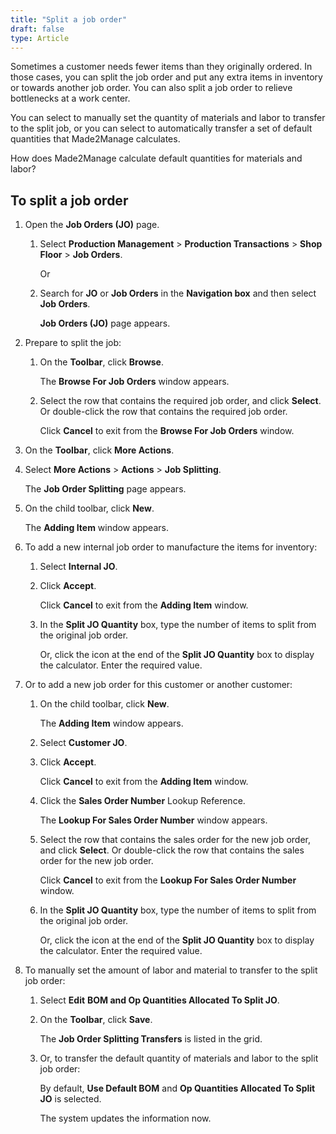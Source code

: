 ```yaml
---
title: "Split a job order"
draft: false
type: Article
---
```


Sometimes a customer needs fewer items than they originally ordered. In those cases, you can split the job order and put any extra items in inventory or towards another job order. You can also split a job order to relieve bottlenecks at a work center.

You can select to manually set the quantity of materials and labor to transfer to the split job, or you can select to automatically transfer a set of default quantities that Made2Manage calculates.

How does Made2Manage calculate default quantities for materials and labor?

## To split a job order

1. Open the **Job Orders (JO)** page.

    1. Select **Production Management** > **Production Transactions** > **Shop Floor** > **Job Orders**.

        Or

    2. Search for **JO** or **Job Orders** in the **Navigation box** and then select **Job Orders**.

        **Job Orders (JO)** page appears.

2. Prepare to split the job:

    1. On the **Toolbar**, click **Browse**.

        The **Browse For Job Orders** window appears.

    2. Select the row that contains the required job order, and click **Select**. Or double-click the row that contains the required job order.

        Click **Cancel** to exit from the **Browse For Job Orders** window.

3. On the **Toolbar**, click **More Actions**.

4. Select **More Actions** > **Actions** > **Job Splitting**.

    The **Job Order Splitting** page appears.

5. On the child toolbar, click **New**.

    The **Adding Item** window appears.

6. To add a new internal job order to manufacture the items for inventory:

    1. Select **Internal JO**.

    2. Click **Accept**.

        Click **Cancel** to exit from the **Adding Item** window.

    3. In the **Split JO Quantity** box, type the number of items to split from the original job order.

        Or, click the icon at the end of the **Split JO Quantity** box to display the calculator. Enter the required value.

7. Or to add a new job order for this customer or another customer:

    1. On the child toolbar, click **New**.

        The **Adding Item** window appears.

    2. Select **Customer JO**.

    3. Click **Accept**.

        Click **Cancel** to exit from the **Adding Item** window.

    4. Click the **Sales Order Number** Lookup Reference.

        The **Lookup For Sales Order Number** window appears.

    5. Select the row that contains the sales order for the new job order, and click **Select**. Or double-click the row that contains the sales order for the new job order.

        Click **Cancel** to exit from the **Lookup For Sales Order Number** window.

    6. In the **Split JO Quantity** box, type the number of items to split from the original job order.

        Or, click the icon at the end of the **Split JO Quantity** box to display the calculator. Enter the required value.

8. To manually set the amount of labor and material to transfer to the split job order:

    1. Select **Edit** **BOM and Op Quantities Allocated To Split JO**.

    2. On the **Toolbar**, click **Save**.

        The **Job Order Splitting Transfers** is listed in the grid.

    3. Or, to transfer the default quantity of materials and labor to the split job order:

        By default, **Use Default BOM** and **Op Quantities Allocated To Split JO** is selected.

        The system updates the information now.

​